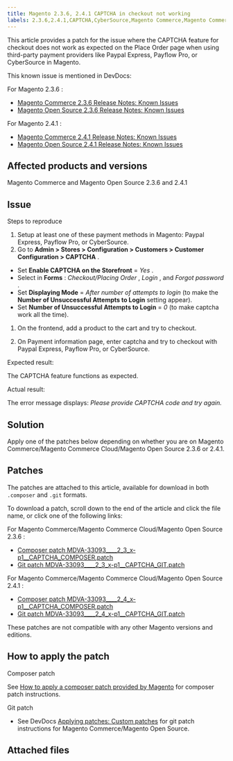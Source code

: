 ```yaml
---
title: Magento 2.3.6, 2.4.1 CAPTCHA in checkout not working
labels: 2.3.6,2.4.1,CAPTCHA,CyberSource,Magento Commerce,Magento Commerce Cloud,Magento Open Source,PayFlow Pro,PayPal Express Checkout,order,patch
---
```


This article provides a patch for the issue where the CAPTCHA feature for checkout does not work as expected on the Place Order page when using third-party payment providers like Paypal Express, Payflow Pro, or CyberSource in Magento.

This known issue is mentioned in DevDocs:

 <span class="wysiwyg-underline">For Magento 2.3.6</span> :

* [Magento Commerce 2.3.6 Release Notes: Known Issues](https://devdocs.magento.com/guides/v2.3/release-notes/commerce-2-3-6.html#known-issues)
* [Magento Open Source 2.3.6 Release Notes: Known Issues](https://devdocs.magento.com/guides/v2.3/release-notes/open-source-2-3-6.html#known-issues)

 <span class="wysiwyg-underline">For Magento 2.4.1</span> :

* [Magento Commerce 2.4.1 Release Notes: Known Issues](https://devdocs.magento.com/guides/v2.4/release-notes/commerce-2-4-1.html#known-issues)
* [Magento Open Source 2.4.1 Release Notes: Known Issues](https://devdocs.magento.com/guides/v2.4/release-notes/open-source-2-4-1.html#known-issues)

## Affected products and versions

Magento Commerce and Magento Open Source 2.3.6 and 2.4.1

## Issue

 <span class="wysiwyg-underline">Steps to reproduce</span>

1. Setup at least one of these payment methods in Magento: Paypal Express, Payflow Pro, or CyberSource.
1. Go to **Admin > Stores > Configuration > Customers > Customer Configuration > CAPTCHA** .

* Set **Enable CAPTCHA on the Storefront** = *Yes* .
* Select in **Forms** : *Checkout/Placing Order* , *Login* , and *Forgot password* .
* Set **Displaying Mode** = *After number of attempts to login* (to make the **Number of Unsuccessful Attempts to Login** setting appear).
* Set **Number of Unsuccessful Attempts to Login** = *0* (to make captcha work all the time).

1. On the frontend, add a product to the cart and try to checkout.

1. On Payment information page, enter captcha and try to checkout with Paypal Express, Payflow Pro, or CyberSource.

 <span class="wysiwyg-underline">Expected result:</span>

The CAPTCHA feature functions as expected.

 <span class="wysiwyg-underline">Actual result:</span>

The error message displays: *Please provide CAPTCHA code and try again.*

## Solution

Apply one of the patches below depending on whether you are on Magento Commerce/Magento Commerce Cloud/Magento Open Source 2.3.6 or 2.4.1.

## Patches

The patches are attached to this article, available for download in both `.composer` and `.git` formats.

To download a patch, scroll down to the end of the article and click the file name, or click one of the following links:

 <span class="wysiwyg-underline">For Magento Commerce/Magento Commerce Cloud/Magento Open Source 2.3.6</span> :

* [Composer patch MDVA-33093\_\_\_\_2\_3\_x-p1\_\_CAPTCHA\_COMPOSER.patch](assets/MDVA-33093____2_3_x-p1__CAPTCHA_COMPOSER.patch.zip)
* [Git patch MDVA-33093\_\_\_\_2\_3\_x-p1\_\_CAPTCHA\_GIT.patch](assets/MDVA-33093____2_3_x-p1__CAPTCHA_GIT.patch.zip)

 <span class="wysiwyg-underline">For Magento Commerce/Magento Commerce Cloud/Magento Open Source 2.4.1</span> :

* [Composer patch MDVA-33093\_\_\_\_2\_4\_x-p1\_\_CAPTCHA\_COMPOSER.patch](assets/MDVA-33093____2_4_x-p1__CAPTCHA_COMPOSER.patch.zip)
* [Git patch MDVA-33093\_\_\_\_2\_4\_x-p1\_\_CAPTCHA\_GIT.patch](assets/MDVA-33093____2_4_x-p1__CAPTCHA_GIT.patch.zip)

These patches are not compatible with any other Magento versions and editions.

## How to apply the patch

 <span class="wysiwyg-underline">Composer patch</span>

See [How to apply a composer patch provided by Magento](https://support.magento.com/hc/en-us/articles/360028367731) for composer patch instructions.

 <span class="wysiwyg-underline">Git patch</span>

* See DevDocs [Applying patches: Custom patches](https://devdocs.magento.com/guides/v2.4/comp-mgr/patching.html#custom-patches) for git patch instructions for Magento Commerce/Magento Open Source.

## Attached files
